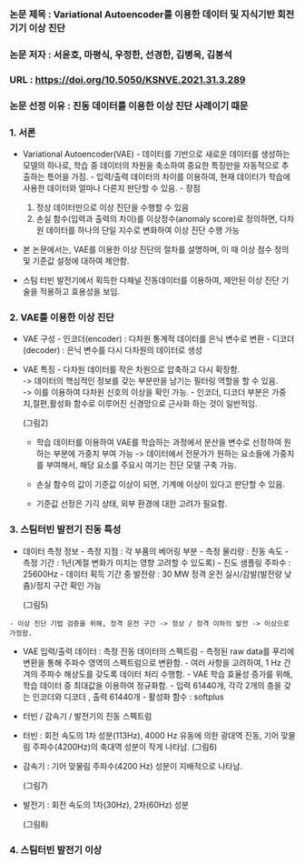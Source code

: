 ### 논문 제목 : Variational Autoencoder를 이용한 데이터 및 지식기반 회전기기 이상 진단
### 논문 저자 : 서윤호, 마평식, 우정한, 선경한, 김병옥, 김봉석
### URL : https://doi.org/10.5050/KSNVE.2021.31.3.289
### 논문 선정 이유 : 진동 데이터를 이용한 이상 진단 사례이기 때문

### 1. 서론

   * Variational Autoencoder(VAE)
    - 데이터를 기반으로 새로운 데이터를 생성하는 모델의 하나로, 학습 중 데이터의 차원을 축소하여 중요한 특징만을 자동적으로 추출하는 튻어을 가짐.
    - 입력/출력 데이터의 차이를 이용하여, 현재 데이터가 학습에 사용한 데이터와 얼마나 다른지 판단할 수 있음.
    - 장점 
        1) 정상 데이터만으로 이상 진단을 수행할 수 있음
        2) 손실 함수(입력과 출력의 차이)를 이상정수(anomaly score)로 정의하면, 다차원 데이터를 하나의 단일 지수로 변화하여 이상 진단 수행 가능

   * 본 논문에서는, VAE를 이용한 이상 진단의 절차를 설명하며, 이 때 이상 점수 정의 및 기준값 설정에 대하여 제안함.
   * 스팀 터빈 발전기에서 획득한 다채널 진동데이터를 이용하여, 제안된 이상 진단 기술을 적용하고 효용성을 보임.


### 2. VAE를 이용한 이상 진단

   * VAE 구성
    - 인코더(encoder) : 다차원 통계적 데이터를 은닉 변수로 변환
    - 디코더(decoder) : 은닉 변수를 다시 다차원의 데이터로 생성


   * VAE 특징
    - 다차원 데이터를 작은 차원으로 압축하고 다시 확장함.  
      -> 데이터의 핵심적인 정보를 갖는 부분만을 남기는 필터링 역할을 할 수 있음.  
      -> 이를 이용하여 다차원 신호의 이상을 확인 가능.
    - 인코더, 디코더 부분은 가중치,절편,활성화 함수로 이루어진 신경망으로 근사화 하는 것이 일반적임.

       (그림2)
       
     - 학습 데이터를 이용하여 VAE를 학습하는 과정에서 분산을 변수로 선정하여 원하는 부분에 가중치 부여 가능
       -> 데이터에서 전문가가 원하는 요소들에 가중치를 부여해서, 해당 요소를 주요시 여기는 진단 모델 구축 가능.
       
     - 손실 함수의 값이 기준값 이상이 되면, 기계에 이상이 있다고 판단할 수 있음.
     - 기준값 선정은 기긱 상태, 외부 환경에 대한 고려가 필요함.
     
     
     
### 3. 스팀터빈 발전기 진동 특성

   * 데이터 측정 정보
    - 측정 지점 : 각 부품의 베어링 부분
    - 측정 물리량 : 진동 속도
    - 측정 기간 : 1년(계절 변화가 미치는 영향 고려할 수 있도록)
    - 진도 샘플링 주파수 : 25600Hz
    - 데이터 획득 기간 중 발전량 : 30 MW 정격 운전 실시/감발(발전량 낮춤)/정지 구간 확인 가능

      (그림5)
      
    - 이상 진단 기법 검증을 위해, 정격 운전 구간 -> 정상 / 정격 이하의 발전 -> 이상으로 가정함.
    
    
   * VAE 입력/출력 데이터 : 측정 진동 데이터의 스펙트럼
    - 측정된 raw data를 푸리에 변환을 통해 주파수 영역의 스펙트럼으로 변환함.
    - 여러 사항을 고려하여, 1 Hz 간겨의 주파수 해상도를 갖도록 데이터 처리 수행함.
    - VAE 학습 효율성 증가를 위해, 학습 데이터 중 최대값을 이용하여 정규화함.
    - 입력 61440개, 각각 2개의 층을 갖는 인코더와 디코더 , 출력 61440개
    - 활성화 함수 : softplus


   * 터빈 / 감속기 / 발전기의 진동 스펙트럼

   - 터빈 : 회전 속도의 1차 성분(113Hz), 4000 Hz 유동에 의한 광대역 진동, 기어 맞물림 주파수(4200Hz)의 축대역 성분이 작게 나타남.
     (그림6)
     
   - 감속기 : 기어 맞물림 주파수(4200 Hz) 성분이 지배적으로 나타남.

     (그림7)
     
   - 발전기 : 회전 속도의 1차(30Hz), 2차(60Hz) 성분

     (그림8)
     
    
    
### 4. 스팀터빈 발전기 이상 
